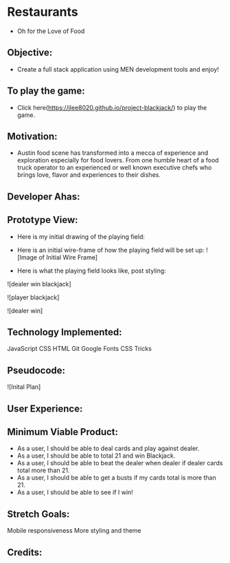 
# Restaurants
- Oh for the Love of Food

## Objective:
  - Create a  full stack application using MEN development tools and enjoy!

## To play the game:
- Click here(https://jlee8020.github.io/project-blackjack/) to play the game.

## Motivation:
- Austin food scene has transformed into a mecca of experience and exploration especially for food lovers. From one humble heart of a food truck operator to an experienced or well known executive chefs who brings love, flavor and experiences to their dishes. 

## Developer Ahas:


## Prototype View:
- Here is my initial drawing of the playing field:


- Here is an initial wire-frame of how the playing field will be set up:
![Image of Initial Wire Frame]

- Here is what the playing field looks like, post styling:

![dealer win blackjack]

![player blackjack]

![dealer win]


## Technology Implemented:
JavaScript
CSS
HTML
Git
Google Fonts
CSS Tricks



## Pseudocode:
![Inital Plan]
## User Experience:


## Minimum Viable Product:
- As a user, I should be able to deal cards and play against dealer.
- As a user, I should be able to total 21 and win Blackjack.
- As a user, I should be able to beat the dealer when dealer if dealer cards total more than 21.
- As a user, I should be able to get a busts if my cards total is more than 21.
- As a user, I should be able to see if I win!

## Stretch Goals:
Mobile responsiveness
More styling and theme


## Credits:

